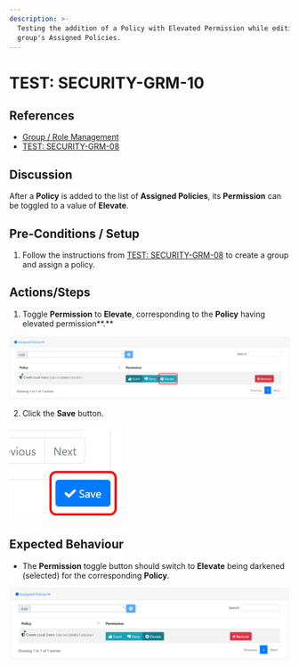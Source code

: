 ```yaml
---
description: >-
  Testing the addition of a Policy with Elevated Permission while editing a
  group's Assigned Policies.
---
```


# TEST: SECURITY-GRM-10

## References

* [Group / Role Management](../../../../../operations/security-administration/group-role-management.md)
* [TEST: SECURITY-GRM-08](test-security-grm-06.md)

## Discussion

After a **Policy** is added to the list of **Assigned Policies**, its **Permission** can be toggled to a value of **Elevate**.

## Pre-Conditions / Setup

1. Follow the instructions from [TEST: SECURITY-GRM-08](test-security-grm-06.md) to create a group and assign a policy.

## Actions/Steps

1. Toggle **Permission** to **Elevate**, corresponding to the **Policy** having elevated permission**.**

![](../../../../../../.gitbook/assets/image%20%28363%29.png)

2. Click the **Save** button.

![](../../../../../../.gitbook/assets/image%20%28361%29.png)

## Expected Behaviour

* The **Permission** toggle button should switch to **Elevate** being darkened \(selected\) for the corresponding **Policy**.

![](../../../../../../.gitbook/assets/image%20%28364%29.png)

